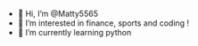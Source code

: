 - 👋 Hi, I’m @Matty5565
- 👀 I’m interested in finance, sports and coding !
- 🌱 I’m currently learning python

<!---
Matty5565/Matty5565 is a ✨ special ✨ repository because its `README.md` (this file) appears on your GitHub profile.
You can click the Preview link to take a look at your changes.
--->
